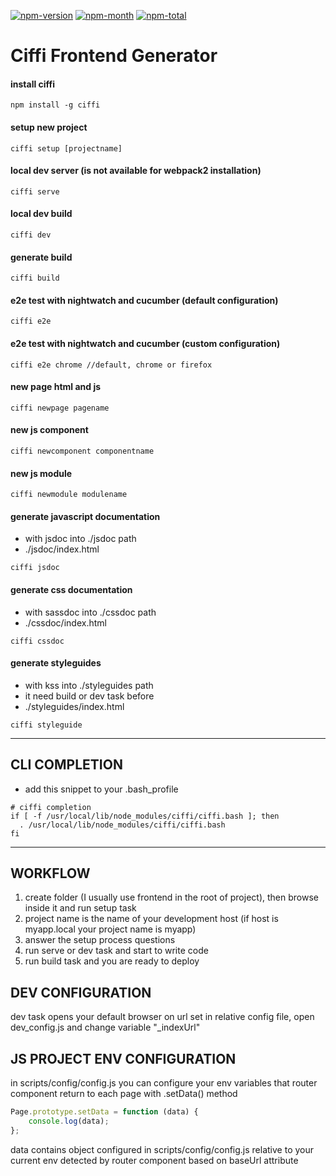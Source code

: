 [npm-month]: https://img.shields.io/npm/dm/ciffi.svg
[npm-total]: https://img.shields.io/npm/dt/ciffi.svg
[npm-version]: https://img.shields.io/npm/v/ciffi.svg
[npm-url]: https://www.npmjs.com/package/ciffi

[![npm-version][npm-version]][npm-url]
[![npm-month][npm-month]][npm-url]
[![npm-total][npm-total]][npm-url]

# Ciffi Frontend Generator #

#### install ciffi
```
npm install -g ciffi
```
#### setup new project
```
ciffi setup [projectname]
```
#### local dev server (is not available for webpack2 installation)
```
ciffi serve
```
#### local dev build
```
ciffi dev
```
#### generate build
```
ciffi build
```
#### e2e test with nightwatch and cucumber (default configuration)
```
ciffi e2e
```
#### e2e test with nightwatch and cucumber (custom configuration)
```
ciffi e2e chrome //default, chrome or firefox
```
#### new page html and js
```
ciffi newpage pagename
```
#### new js component
```
ciffi newcomponent componentname
```
#### new js module
```
ciffi newmodule modulename
```
#### generate javascript documentation
- with jsdoc into ./jsdoc path
- ./jsdoc/index.html
```
ciffi jsdoc
```
#### generate css documentation
- with sassdoc into ./cssdoc path
- ./cssdoc/index.html
```
ciffi cssdoc
```
#### generate styleguides
- with kss into ./styleguides path
- it need build or dev task before
- ./styleguides/index.html
```
ciffi styleguide
```
- - -

## CLI COMPLETION

- add this snippet to your .bash_profile
 
```
# ciffi completion
if [ -f /usr/local/lib/node_modules/ciffi/ciffi.bash ]; then
  . /usr/local/lib/node_modules/ciffi/ciffi.bash
fi
```
- - -

## WORKFLOW

1. create folder (I usually use frontend in the root of project), then browse inside it and run setup task
2. project name is the name of your development host (if host is myapp.local your project name is myapp)
3. answer the setup process questions 
4. run serve or dev task and start to write code
5. run build task and you are ready to deploy

## DEV CONFIGURATION

dev task opens your default browser on url set in relative config file, open dev_config.js and change variable "_indexUrl"

## JS PROJECT ENV CONFIGURATION

in scripts/config/config.js you can configure your env variables that router component return to each page with .setData() method

```javascript
Page.prototype.setData = function (data) {
	console.log(data);
};
```
data contains object configured in scripts/config/config.js relative to your current env detected by router component based on baseUrl attribute